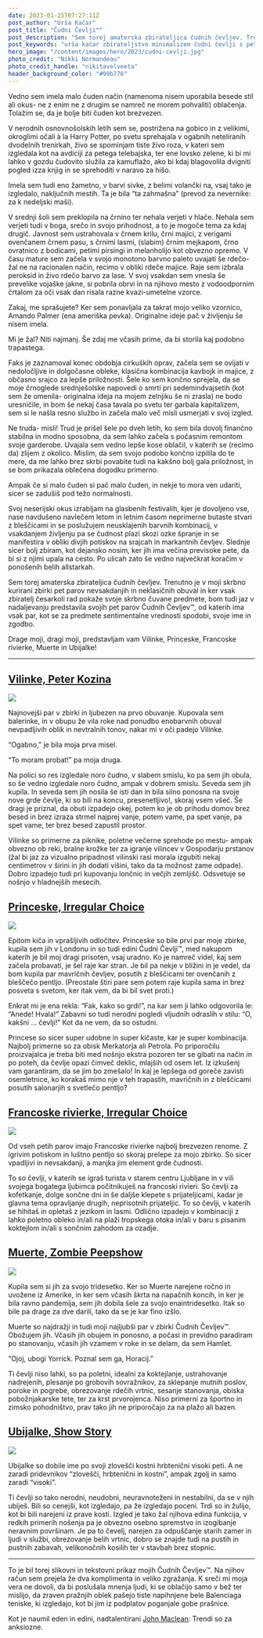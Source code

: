 ```yaml
---
date: 2023-01-25T07:27:11Z
post_author: "Urša Kačar"
post_title: "Čudni Čevlji™️"
post_description: "Sem torej amaterska zbirateljica čudnih čevljev. Trenutno je v moji skrbno kurirani zbirki pet parov nevsakdanjih in neklasičnih obuval in ker vsak zbiratelj česarkoli rad pokaže svoje skrbno čuvane predmete, bom tudi jaz v nadaljevanju predstavila svojih pet parov Čudnih Čevljev™️, od katerih ima vsak par, kot se za predmete sentimentalne vrednosti spodobi, svoje ime in zgodbo."
post_keywords: "urša kačar zbirateljstvo minimalizem čudni čevlji s peto"
hero_image: "/content/images/hero/2023/cudni-cevlji.jpg"
photo_credit: "Nikki Normandeau"
photo_credit_handle: "nikitavelveeta"
header_background_color: "#99b776"
---
```


Vedno sem imela malo čuden način (namenoma nisem uporabila besede stil ali okus- ne z enim ne z drugim se namreč ne morem pohvaliti) oblačenja. Tolažim se, da je bolje biti čuden kot brezvezen.

V nerodnih osnovnošolskih letih sem se, postrižena na gobico in z velikimi, okroglimi očali à la Harry Potter, po svetu sprehajala v ogabnih neteliranih dvodelnih trenirkah, živo se spominjam tiste živo roza, v kateri sem izgledala kot na avdiciji za petega telebajska, ter ene lovsko zelene, ki bi mi lahko v gozdu čudovito služila za kamuflažo, ako bi kdaj blagovolila dvigniti pogled izza knjig in se sprehoditi v naravo za hišo.

Imela sem tudi eno žametno, v barvi sivke, z belimi volančki na, vsaj tako je izgledalo, naključnih mestih. Ta je bila “ta zahmašna” (prevod za nevernike: za k nedeljski maši).

V srednji šoli sem preklopila na črnino ter nehala verjeti v hlače. Nehala sem verjeti tudi v boga, srečo in svojo prihodnost, a to je mogoče tema za kdaj drugič. Javnost sem ustrahovala v črnem krilu, črni majici, z verigami ovenčanem črnem pasu, s črnimi lasmi, (slabim) črnim mejkapom, črno ovratnico z bodicami, petimi pirsingi in melanholijo kot obvezno opremo. V času mature sem začela v svojo monotono barvno paleto uvajati še rdečo- žal ne na racionalen način, recimo v obliki rdeče majice. Raje sem izbrala peroksid in živo rdečo barvo za lase. V svoj vsakdan sem vnesla še prevelike vojaške jakne, si pobrila obrvi in na njihovo mesto z vodoodpornim črtalom za oči vsak dan risala razne kvazi-umetelne vzorce.

Zakaj, me sprašujete? Ker sem ponavljala za takrat mojo veliko vzornico, Amando Palmer (ena ameriška pevka). Originalne ideje pač v življenju še nisem imela.

Mi je žal? Niti najmanj. Še zdaj me včasih prime, da bi storila kaj podobno trapastega.

Faks je zaznamoval konec obdobja cirkuških oprav, začela sem se ovijati v nedoločljive in dolgočasne obleke, klasična kombinacija kavbojk in majice, z občasno srajco za lepše priložnosti. Šele ko sem končno sprejela, da se moje črnoglede srednješolske napovedi o smrti pri sedemindvajsetih (kot sem že omenila- originalna ideja na mojem zelnjiku še ni zrasla) ne bodo uresničile, in bom še nekaj časa tavala po svetu ter garbala kapitalizem, sem si le našla resno službo in začela malo več misli usmerjati v svoj izgled.

Ne truda- misli! Trud je prišel šele po dveh letih, ko sem bila dovolj finančno stabilna in modno sposobna, da sem lahko začela s počasnim remontom svoje garderobe. Uvajala sem vedno lepše kose oblačil, v katerih se (recimo da) zlijem z okolico. Mislim, da sem svojo podobo končno izpilila do te mere, da me lahko brez skrbi povabite tudi na kakšno bolj gala priložnost, in se bom prikazala oblečena dogodku primerno.

Ampak če si malo čuden si pač malo čuden, in nekje to mora ven udariti, sicer se zadušiš pod težo normalnosti.

Svoj neserijski okus izrabljam na glasbenih festivalih, kjer je dovoljeno vse, nase navdušeno navlečem letom in letnim časom neprimerne butaste stvari z bleščicami in se poslužujem neusklajenih barvnih kombinacij, v vsakdanjem življenju pa se čudnost plazi skozi ozke špranje in se manifestira v obliki divjih potiskov na srajcah in markantnih čevljev. Slednje sicer bolj zbiram, kot dejansko nosim, ker jih ima večina previsoke pete, da bi si z njimi upala na cesto. Po ulicah zato še vedno največkrat koračim v ponošenih belih allstarkah.

Sem torej amaterska zbirateljica čudnih čevljev. Trenutno je v moji skrbno kurirani zbirki pet parov nevsakdanjih in neklasičnih obuval in ker vsak zbiratelj česarkoli rad pokaže svoje skrbno čuvane predmete, bom tudi jaz v nadaljevanju predstavila svojih pet parov Čudnih Čevljev™️, od katerih ima vsak par, kot se za predmete sentimentalne vrednosti spodobi, svoje ime in zgodbo.

Drage moji, dragi moji, predstavljam vam Vilinke, Princeske, Francoske rivierke, Muerte in Ubijalke!

---

## <span style="color:#13892d">[Vilinke, Peter Kozina](https://www.facebook.com/profile.php?id=100063598766637)</span>

![](/content/images/blog/2023-cevlji/vilinke.jpg)

Najnovejši par v zbirki in ljubezen na prvo obuvanje. Kupovala sem balerinke, in v obupu že vila roke nad ponudbo enobarvnih obuval nevpadljivih oblik in nevtralnih tonov, nakar mi v oči padejo Vilinke.

“Ogabno,” je bila moja prva misel.

“To moram probat!” pa moja druga.

Na polici so res izgledale noro čudno, v slabem smislu, ko pa sem jih obula, so še vedno izgledale noro čudno, ampak v dobrem smislu. Seveda sem jih kupila. In seveda sem jih nosila še isti dan in bila silno ponosna na svoje nove grde čevlje, ki so bili na koncu, presenetljivo!, skoraj vsem všeč. Še dragi je priznal, da obuti izpadejo okej, potem ko je ob prihodu domov brez besed in brez izraza strmel najprej vanje, potem vame, pa spet vanje, pa spet vame, ter brez besed zapustil prostor.

Vilinke so primerne za piknike, poletne večerne sprehode po mestu- ampak obvezno ob reki, bralne krožke ter za igranje vilincev v Gospodarju prstanov (žal bi jaz za vizualno pripadnost vilinski rasi morala izgubiti nekaj centimetrov v širini in jih dodati višini, tako da ta možnost zame odpade). Dobro izpadejo tudi pri kupovanju lončnic in večjih zemljišč. Odsvetuje se nošnjo v hladnejših mesecih.

## <span style="color:#13892d">[Princeske, Irregular Choice](https://www.irregularchoice.com/)</span>

![](/content/images/blog/2023-cevlji/princeske.jpg)

Epitom kiča in vprašljivih odločitev. Princeske so bile prvi par moje zbirke, kupila sem jih v Londonu in so tudi edini Čudni Čevlji™️, med nakupom katerih je bil moj dragi prisoten, vsaj uradno. Ko je namreč videl, kaj sem začela probavati, je šel raje kar stran. Je bil pa nekje v bližini in je vedel, da bom kupila par mavričnih čevljev, posutih z bleščicami ter ovenčanih z bleščečo pentljo. (Preostale štiri pare sem potem raje kupila sama in brez posveta s svetom, ker itak vem, da bi bil svet proti.)

Enkrat mi je ena rekla: “Fak, kako so grdi!”, na kar sem ji lahko odgovorila le: “Anede! Hvala!” Zabavni so tudi nerodni pogledi vljudnih odraslih v stilu: “O, kakšni … čevlji!” Kot da ne vem, da so ostudni.

Princese so sicer super udobne in super kičaste, kar je super kombinacija. Najbolj primerne so za obisk Merkatorja ali Petrola. Po priporočilu proizvajalca je treba biti med nošnjo ekstra pozoren ter se gibati na način in po poteh, da čevlje opazi čimveč deklic, mlajših od osem let. Iz izkušenj vam garantiram, da se jim bo zmešalo! In kaj je lepšega od goreče zavisti osemletnice, ko korakaš mimo nje v teh trapastih, mavričnih in z bleščicami posutih salonarjih s svetlečo pentljo?

## <span style="color:#13892d">[Francoske rivierke, Irregular Choice](https://www.irregularchoice.com/)</span>

![](/content/images/blog/2023-cevlji/rivierke.jpg)

Od vseh petih parov imajo Francoske rivierke najbolj brezvezen renome. Z igrivim potiskom in luštno pentljo so skoraj prelepe za mojo zbirko. So sicer vpadljivi in nevsakdanji, a manjka jim element grde čudnosti.

To so čevlji, v katerih se igraš turista v starem centru Ljubljane in v vili svojega bogatega ljubimca počitnikuješ na francoski rivieri. So čevlji za kofetkanje, dolge sončne dni in še daljše klepete s prijateljicami, kadar je glavna tema opravljanje drugih, neprisotnih prijateljic. To so čevlji, v katerih se hihitaš in opletaš z jezikom in lasmi. Odlično izpadejo v kombinaciji z lahko poletno obleko in/ali na plaži tropskega otoka in/ali v baru s pisanim koktejlom in/ali s sončnim zahodom za ozadje.

## <span style="color:#13892d">[Muerte, Zombie Peepshow](https://www.etsy.com/market/zombie_peepshow)</span>

![](/content/images/blog/2023-cevlji/muerte.jpg)

Kupila sem si jih za svojo tridesetko. Ker so Muerte narejene ročno in uvožene iz Amerike, in ker sem včasih škrta na napačnih koncih, in ker je bila ravno pandemija, sem jih dobila šele za svojo enaintridesetko. Itak so bile pa drage za dve darili, tako da se je kar fino izšlo.

Muerte so najdražji in tudi moji najljubši par v zbirki Čudnih Čevljev™️. Obožujem jih. Včasih jih obujem in ponosno, a počasi in previdno paradiram po stanovanju, včasih jih vzamem v roke in se delam, da sem Hamlet.

“Ojoj, ubogi Yorrick. Poznal sem ga, Horacij.”

Ti čevlji niso lahki, so pa poletni, idealni za koktejlanje, ustrahovanje nadrejenih, plesanje po grobovih sovražnikov, za sklepanje mutnih poslov, poroke in pogrebe, obrezovanje rdečih vrtnic, sesanje stanovanja, obiska pobožnjakarske tete, ter za krst prvorojenca. Niso primerni za športno in zimsko pohodništvo, prav tako jih ne priporočajo za na plažo ali bazen.

## <span style="color:#13892d">[Ubijalke, Show Story](https://www.show-story.com/)</span>

![](/content/images/blog/2023-cevlji/ubijalke.jpg)

Ubijalke so dobile ime po svoji zlovešči kostni hrbtenični visoki peti. A ne zaradi pridevnikov “zlovešči, hrbtenični in kostni”, ampak zgolj in samo zaradi “visoki”.

Ti čevlji so tako nerodni, neudobni, neuravnoteženi in nestabilni, da se v njih ubiješ. Bili so cenejši, kot izgledajo, pa že izgledajo poceni. Trdi so in žulijo, kot bi bili narejeni iz prave kosti. Izgled je tako žal njihova edina funkcija, v redkih primerih nošenja pa je obvezno osebno spremstvo in izogibanje neravnim površinam. Je pa to čevelj, narejen za odpuščanje starih zamer in ljudi v službi, obrezovanje belih vrtnic, dobro se znajde tudi na pustih in pustnih zabavah, velikonočnih kosilih ter v stavbah brez stopnic.

---

To je bil torej slikovni in tekstovni prikaz mojih Čudnih Čevljev™️. Na njihov račun sem prejela že dva komplimenta in veliko zgražanja. K sreči mi moja vera ne dovoli, da bi poslušala mnenja ljudi, ki se oblačijo samo v bež ter mislijo, da zraven pražnjih oblek pašejo tiste napihnjene bele Balenciaga teniske, ki izgledajo, kot bi jim iz podplatov poganjale gobe prašnice.

Kot je naumil eden in edini, nadtalentirani <span style="color:#13892d">[John Maclean](https://houseofmaclean.com/)</span>: Trendi so za anksiozne.
